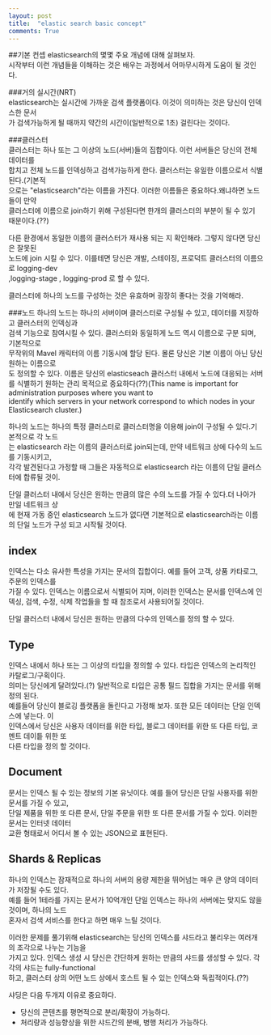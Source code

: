 ```yaml
---
layout: post
title:  "elastic search basic concept"
comments: True
---
```

##기본 컨셉
elasticsearch의 몇몇 주요 개념에 대해 살펴보자.     
시작부터 이런 개념들을 이해하는 것은 배우는 과정에서 어마무시하게 도움이 될 것인다.   

###거의 실시간(NRT)    
elasticsearch는 실시간에 가까운 검색 플랫폼이다. 이것이 의미하는 것은 당신이 인덱스한 문서    
가 검색가능하게 될 때까지 약간의 시간이(일반적으로 1초) 걸린다는 것이다.    

###클러스터    
클러스터는 하나 또는 그 이상의 노드(서버)들의 집합이다. 이런 서버들은 당신의 전체 데이터를    
합치고 전체 노드를 인덱싱하고 검색가능하게 한다. 클러스터는 유일한 이름으로서 식별된다.(기본적    
으로는 "elasticsearch"라는 이름을 가진다. 이러한 이름들은 중요하다.왜냐하면 노드들이 만약  
클러스터에 이름으로 join하기 위해 구성된다면 한개의 클러스터의 부분이 될 수 있기 때문이다.(??)  

다른 환경에서 동일한 이름의 클러스터가 재사용 되는 지 확인해라. 그렇지 않다면 당신은 잘못된  
노드에 join 시킬 수 있다. 이를테면 당신은 개발, 스테이징, 프로덕트 클러스터의 이름으로 logging-dev  
,logging-stage , logging-prod 로 할 수 있다.  
  
클러스터에 하나의 노드를 구성하는 것은 유효하며 굉장히 좋다는 것을 기억해라.  

###노드
하나의 노드는 하나의 서버이며 클러스터로 구성될 수 있고, 데이터를 저장하고 클러스터의 인덱싱과  
검색 기능으로 참여시킬 수 있다. 클러스터와 동일하게 노드 역시 이름으로 구분 되며, 기본적으로  
무작위의 Mavel 캐릭터의 이름 기동시에 할당 된다. 몰론 당신은 기본 이름이 아닌 당신 원하는 이름으로  
도 정의할 수 있다. 이름은 당신의 elasticseach 클러스터 내에서 노드에 대응되는 서버를 식별하기 원하는
 관리 목적으로 중요하다(??)(This name is important for administration purposes where you want to   
 identify which servers in your network correspond to which nodes in your Elasticsearch cluster.)  
   
하나의 노드는 하나의 특정 클러스터로 클러스터명을 이용해 join이 구성될 수 있다.기본적으로 각 노드   
는 elasticsearch 라는 이름의 클러스터로 join되는데, 만약 네트워크 상에  다수의 노드를 기동시키고,  
각각 발견된다고 가정할 때 그들은 자동적으로 elasticsearch 라는 이름의 단일 클러스터에 합류될 것이.  
  
단일 클러스터 내에서 당신은 원하는 만큼의 많은 수의 노드를 가질 수 있다.더 나아가 만일 네트워크 상  
에 현재 가동 중인 elasticsearch 노드가 없다면 기본적으로 elasticsearch라는 이름의 단일 노드가 구성
되고 시작될 것이다.

## index
인덱스는 다소 유사한 특성을 가지는 문서의 집합이다. 예를 들어 고객, 상품 카타로그, 주문의 인덱스를  
가질 수 있다. 인덱스는 이름으로서 식별되어 지며, 이러한 인덱스는 문서를 인덱스에 인덱싱, 검색, 수정, 
삭제 작업들을 할 때 참조로서 사용되어질 것이다.  
  
단일 클러스터 내에서 당신은 원하는 만큼의 다수의 인덱스를 정의 할 수 있다.
  
## Type  
인덱스 내에서 하나 또는 그 이상의 타입을 정의할 수 있다. 타입은 인덱스의 논리적인 카탈로그/구획이다.  
의미는 당신에게 달려있다.(?) 일반적으로 타입은 공통 필드 집합을 가지는 문서를 위해 정의 된다.  
예를들어 당신이 블로깅 플랫폼을 돌린다고 가정해 보자. 또한 모든 데이터는 단일 인덱스에 넣는다. 이  
인덱스에서 당신은 사용자 데이터를 위한 타입, 블로그 데이터를 위한 또 다른 타입, 코멘트 데이틑 위한 또  
다른 타입을 정의 할 것이다.

## Document
문서는 인덱스 될 수 있는 정보의 기본 유닛이다. 예를 들어 당신은 단일 사용자를 위한 문서를 가질 수 있고,  
단일 제품을 위한 또 다른 문서, 단일 주문을 위한 또 다른 문서를 가질 수 있다. 이러한 문서는 인터넷 데이터  
교환 형태로서 어디서 볼 수 있는 JSON으로 표현된다.  
  
## Shards & Replicas  
하나의 인덱스는 잠재적으로 하나의 서버의 용량 제한을 뛰어넘는 매우 큰 양의 데이터가 저장될 수도 있다.  
예를 들어 1테라를 가지는 문서가 10억개인 단일 인덱스는 하나의 서버에는 맞지도 않을 것이며, 하나의 노드  
혼자서 검색 서비스를 한다고 하면 매우 느릴 것이다.  
  
이러한 문제를 풀기위해 elasticsearch는 당신의 인덱스를 샤드라고 불리우는 여러개의 조각으로 나누는 기능을  
가지고 있다. 인덱스 생성 시 당신은 간단하게 원하는 만큼의 샤드를 생성할 수 있다. 각각의 샤드는 fully-functional  
하고, 클러스터 상의 어떤 노드 상에서 호스트 될 수 있는 인덱스와 독립적이다.(??)  
  
샤딩은 다음 두개지 이유로 중요하다.
 * 당신의 콘텐츠를 평면적으로 분리/확장이 가능하다.  
 * 처리량과 성능향상을 위한 샤드간의 분배, 병행 처리가 가능하다.  



